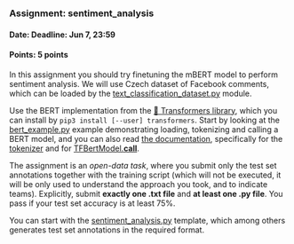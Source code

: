 ### Assignment: sentiment_analysis
#### Date: Deadline: Jun 7, 23:59
#### Points: 5 points

In this assignment you should try finetuning the mBERT model to perform
sentiment analysis. We will use Czech dataset of Facebook comments,
which can be loaded by the
[text_classification_dataset.py](https://github.com/ufal/npfl114/tree/master/labs/13/text_classification_dataset.py)
module.

Use the BERT implementation from the
[🤗 Transformers library](https://github.com/huggingface/transformers), which
you can install by `pip3 install [--user] transformers`. Start by looking at the
[bert_example.py](https://github.com/ufal/npfl114/tree/master/labs/13/bert_example.py)
example demonstrating loading, tokenizing and calling a BERT model, and you can
also read [the documentation](https://huggingface.co/transformers/), specifically
for the [tokenizer](https://huggingface.co/transformers/main_classes/tokenizer.html)
and for [TFBertModel.__call__](https://huggingface.co/transformers/model_doc/bert.html#transformers.TFBertModel.call).

The assignment is an _open-data task_, where you submit only the test set annotations
together with the training script (which will not be executed, it will be
only used to understand the approach you took, and to indicate teams).
Explicitly, submit **exactly one .txt file** and **at least one .py file**.
You pass if your test set accuracy is at least 75%.

You can start with the
[sentiment_analysis.py](https://github.com/ufal/npfl114/tree/master/labs/13/sentiment_analysis.py)
template, which among others generates test set annotations in the required format.
